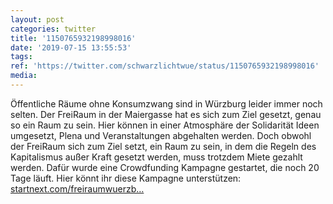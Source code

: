 ```yaml
---
layout: post
categories: twitter
title: '1150765932198998016'
date: '2019-07-15 13:55:53'
tags: 
ref: 'https://twitter.com/schwarzlichtwue/status/1150765932198998016'
media:
---
```

Öffentliche Räume ohne Konsumzwang sind in Würzburg leider immer noch selten. Der FreiRaum in der Maiergasse hat es sich zum Ziel gesetzt, genau so ein Raum zu sein. Hier können in einer Atmosphäre der Solidarität Ideen umgesetzt, Plena und Veranstaltungen abgehalten werden.
Doch obwohl der FreiRaum sich zum Ziel setzt, ein Raum zu sein, in dem die Regeln des Kapitalismus außer Kraft gesetzt werden, muss trotzdem Miete gezahlt werden. Dafür wurde eine Crowdfunding Kampagne gestartet, die noch 20 Tage läuft.
Hier könnt ihr diese Kampagne unterstützen: [startnext.com/freiraumwuerzb…](https://www.startnext.com/freiraumwuerzburg)